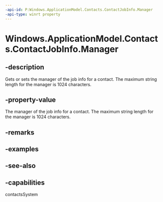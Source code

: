 ```yaml
---
-api-id: P:Windows.ApplicationModel.Contacts.ContactJobInfo.Manager
-api-type: winrt property
---
```


<!-- Property syntax
public string Manager { get;  set; }
-->

# Windows.ApplicationModel.Contacts.ContactJobInfo.Manager

## -description
Gets or sets the manager of the job info for a contact. The maximum string length for the manager is 1024 characters.

## -property-value
The manager of the job info for a contact. The maximum string length for the manager is 1024 characters.

## -remarks

## -examples

## -see-also

## -capabilities
contactsSystem
